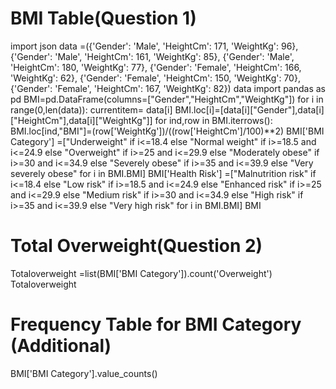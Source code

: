 
# BMI Table(Question 1) #
import json
data =({'Gender': 'Male', 'HeightCm': 171, 'WeightKg': 96},
 {'Gender': 'Male', 'HeightCm': 161, 'WeightKg': 85},
 {'Gender': 'Male', 'HeightCm': 180, 'WeightKg': 77},
 {'Gender': 'Female', 'HeightCm': 166, 'WeightKg': 62},
 {'Gender': 'Female', 'HeightCm': 150, 'WeightKg': 70},
 {'Gender': 'Female', 'HeightCm': 167, 'WeightKg': 82})
data
import pandas as pd
BMI=pd.DataFrame(columns=["Gender","HeightCm","WeightKg"])
for i in range(0,len(data)):
    currentitem= data[i]
BMI.loc[i]=[data[i]["Gender"],data[i]["HeightCm"],data[i]["WeightKg"]]
for ind,row in BMI.iterrows():
    BMI.loc[ind,"BMI"]=(row['WeightKg'])/((row['HeightCm']/100)**2)
BMI['BMI Category'] =["Underweight" if i<=18.4 else "Normal weight" if i>=18.5 and i<=24.9 else "Overweight" if i>=25 and i<=29.9 else "Moderately obese" if i>=30 and i<=34.9 else "Severely obese" if i>=35 and i<=39.9 else "Very severely obese" for i in BMI.BMI]
BMI['Health Risk'] =["Malnutrition risk" if i<=18.4 else "Low risk" if i>=18.5 and i<=24.9 else "Enhanced risk" if i>=25 and i<=29.9 else "Medium risk" if i>=30 and i<=34.9 else "High risk" if i>=35 and i<=39.9 else "Very high risk" for i in BMI.BMI]
BMI


# Total Overweight(Question 2) #

Totaloverweight =list(BMI['BMI Category']).count('Overweight')
Totaloverweight 

# Frequency Table for BMI Category (Additional) #

BMI['BMI Category'].value_counts()
